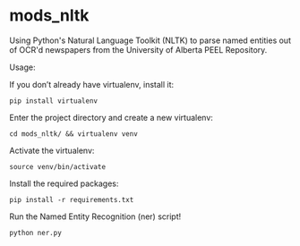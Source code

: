 mods_nltk
=========

Using Python's Natural Language Toolkit (NLTK) to parse named entities out of OCR'd newspapers from the University of Alberta PEEL Repository.

Usage:

If you don’t already have virtualenv, install it:

    pip install virtualenv

Enter the project directory and create a new virtualenv:

    cd mods_nltk/ && virtualenv venv

Activate the virtualenv:

    source venv/bin/activate

Install the required packages:

    pip install -r requirements.txt

Run the Named Entity Recognition (ner) script!

    python ner.py

